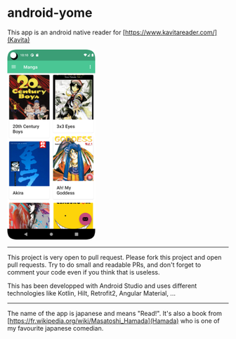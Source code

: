 # android-yome

This app is an android native reader for [https://www.kavitareader.com/](Kavita)

<img src="screenshot.png" width="200">

-----

This project is very open to pull request. Please fork this project and open pull requests.
Try to do small and readable PRs, and don't forget to comment your code even if you think that is useless.

This has been developped with Android Studio and uses different technologies like Kotlin, Hilt, Retrofit2, Angular Material, ...

-----

The name of the app is japanese and means "Read!".
It's also a book from [https://fr.wikipedia.org/wiki/Masatoshi_Hamada](Hamada) who is one of my favourite japanese comedian.
